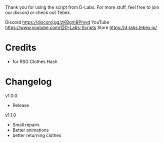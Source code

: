 Thank you for using the script from D-Labs. For more stuff, feel free to join our discord or check out Tebex. 

Discord https://discord.gg/zKBgmBPmyd
YouTube https://www.youtube.com/@D-Labs-Scripts
Store https://d-labs.tebex.io/

# Credits

- for RSG
Clothes Hash

# Changelog

v1.0.0
- Release

v1.1.0
- Small repairs 
- Better animations 
- better returning clothes


